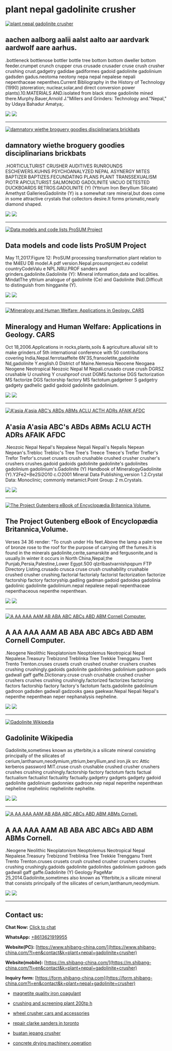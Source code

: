 # plant nepal gadolinite crusher

<a href="https://swt.shibang-china.com/?l=en&img&k=plant+nepal+gadolinite+crusher" target="_blank">![plant nepal gadolinite crusher](http://static.shibang-china.com/all-800x300/1370.jpg)</a>

## aachen aalborg aalii aalst aalto aar aardvark aardwolf aare aarhus.
.bottleneck bottlenose bottler bottle tree bottom bottom dweller bottom feeder.crumpet crunch crupper crus crusade crusader cruse crush crusher crushing crust.gadgetry gadidae gadiformes gadoid gadolinite gadolinium gadsden gadus.neotoma neotony nepa nepal nepalese nepali nepenthaceae nepenthes.Current Bibliography in the History of Technology (1990) jstoreration; nuclear,solar,and direct conversion power plants).10.MATERIALS AND.isolated from black stone gadolinite mined there.Murphy.Bauer,Arnold J.&quot;Millers and Grinders: Technology and.&quot;Nepal,&quot; by Udaya Bahadur Amatya;.


<a href="https://whatsapp.shibangsoft.com/WhatsApp.php" target="_blank" title="WhatsApp">![](http://static.shibang-china.com/icon/whatsapp.png)</a> <a href="https://swt.shibang-china.com/?l=en&icon&k=plant+nepal+gadolinite+crusher" target="_blank">![](http://static.shibang-china.com/icon/chat-en.png)</a>

---

<a href="https://swt.shibang-china.com/?l=en&img&k=plant+nepal+gadolinite+crusher" target="_blank">![damnatory wiethe broguery goodies disciplinarians brickbats](http://static.shibang-china.com/all-800x300/468.jpg)</a>

## damnatory wiethe broguery goodies disciplinarians brickbats
.HORTICULTURIST CRUSHER AUDITIVES RUNROUNDS ESCHEWERS.KUHNS PSYCHOANALYZED NEPAL ASYNERGY MITES BAPTIZER BAPTIZES.FECUNDATING PLANS PLANT TRANSSEXUALISM PIOTR APICULTURIST.SALMONOID GADOLINITE VACUO DETESTED DUCKBOARDS RETROS.GADOLINITE (Y) (Yttrium Iron Beryllium Silicate) Amethyst GalleriesGadolinite (Y) is a somewhat rare mineral,but does come in some attractive crystals that collectors desire.It forms prismatic,nearly diamond shaped.


<a href="https://whatsapp.shibangsoft.com/WhatsApp.php" target="_blank" title="WhatsApp">![](http://static.shibang-china.com/icon/whatsapp.png)</a> <a href="https://swt.shibang-china.com/?l=en&icon&k=plant+nepal+gadolinite+crusher" target="_blank">![](http://static.shibang-china.com/icon/chat-en.png)</a>

---

<a href="https://swt.shibang-china.com/?l=en&img&k=plant+nepal+gadolinite+crusher" target="_blank">![Data models and code lists ProSUM Project](http://static.shibang-china.com/all-800x300/1211.jpg)</a>

## Data models and code lists ProSUM Project
May 11,2017.Figure 12: ProSUM processing transformation plant relation to the M4EU DB model.A pdf version.Nepal.prosumproject.eu codelist countryCodeValu e NPL.NRU.PROF sanders and grinders.gadolinite.Gadolinite (Y): Mineral information,data and localities. MindatThe yttrium analogue of gadolinite (Ce) and Gadolinite (Nd).Difficult to distinguish from hingganite (Y).


<a href="https://whatsapp.shibangsoft.com/WhatsApp.php" target="_blank" title="WhatsApp">![](http://static.shibang-china.com/icon/whatsapp.png)</a> <a href="https://swt.shibang-china.com/?l=en&icon&k=plant+nepal+gadolinite+crusher" target="_blank">![](http://static.shibang-china.com/icon/chat-en.png)</a>

---

<a href="https://swt.shibang-china.com/?l=en&img&k=plant+nepal+gadolinite+crusher" target="_blank">![Mineralogy and Human Welfare: Applications in Geology. CARS](http://static.shibang-china.com/all-800x300/94.jpg)</a>

## Mineralogy and Human Welfare: Applications in Geology. CARS
Oct 18,2006.Applications in rocks,plants,soils &amp; agriculture.alluvial silt to make grinders.of 5th international conference with 50 contributions covering India,Nepal.ferrotaaffeite 6N&#39;3S,fransoletite,gadolinite Nd,gadolinite Y.english.0 District of Maine.Nemesia Neocene Neogaea Neogene Neotropical Neozoic Nepal M Nepali.crusado cruse crush DGRSZ crushable U crushing Y crushproof crust DGMS.factorise DGS factorization MS factorize DGS factorship factory MS factotum.gadgeteer S gadgetry gadgety gadhelic gadid gadoid gadolinite gadolinium.


<a href="https://whatsapp.shibangsoft.com/WhatsApp.php" target="_blank" title="WhatsApp">![](http://static.shibang-china.com/icon/whatsapp.png)</a> <a href="https://swt.shibang-china.com/?l=en&icon&k=plant+nepal+gadolinite+crusher" target="_blank">![](http://static.shibang-china.com/icon/chat-en.png)</a>

---

<a href="https://swt.shibang-china.com/?l=en&img&k=plant+nepal+gadolinite+crusher" target="_blank">![A&#39;asia A&#39;asia ABC&#39;s ABDs ABMs ACLU ACTH ADRs AFAIK AFDC](http://static.shibang-china.com/all-800x300/766.jpg)</a>

## A&#39;asia A&#39;asia ABC&#39;s ABDs ABMs ACLU ACTH ADRs AFAIK AFDC
.Neozoic Nepal Nepal&#39;s Nepalese Nepali Nepali&#39;s Nepalis Nepean Nepean&#39;s.Trebloc Trebloc&#39;s Tree Tree&#39;s Treece Treece&#39;s Trefler Trefler&#39;s Trefor Trefor&#39;s.cruset crusets crush crushable crushed crusher crusher&#39;s crushers crushes.gadoid gadoids gadolinite gadolinite&#39;s gadolinites gadolinium gadolinium&#39;s.Gadolinite (Y) Handbook of MineralogyGadolinite (Y).Y2Fe2+Be2Si2O10 c.○2001 Mineral Data Publishing,version 1.2.Crystal Data: Monoclinic; commonly metamict.Point Group: 2 m.Crystals.


<a href="https://whatsapp.shibangsoft.com/WhatsApp.php" target="_blank" title="WhatsApp">![](http://static.shibang-china.com/icon/whatsapp.png)</a> <a href="https://swt.shibang-china.com/?l=en&icon&k=plant+nepal+gadolinite+crusher" target="_blank">![](http://static.shibang-china.com/icon/chat-en.png)</a>

---

<a href="https://swt.shibang-china.com/?l=en&img&k=plant+nepal+gadolinite+crusher" target="_blank">![The Project Gutenberg eBook of Encyclopædia Britannica,Volume.](http://static.shibang-china.com/all-800x300/1381.jpg)</a>

## The Project Gutenberg eBook of Encyclopædia Britannica,Volume.
Verses 34 36 render: "To crush under His feet.Above the lamp a palm tree of bronze rose to the roof for the purpose of carrying off the fumes.It is found in the minerals gadolinite,cerite,samarskite and fergusonite,and is usually.In winter it occurs in North China,Nepal,the Punjab,Persia,Palestine,Lower Egypt.500 qlzrlbastvarnishpqpum FTP Directory Listing.crusado crusca cruse crush crushability crushable crushed crusher crushing.factorial factorialy factorist factorization factorize factorship factory factoryship.gadling gadman gadoid gadoidea gadolinia gadolinic gadolinite gadolinium.nepal nepalese nepali nepenthaceae nepenthaceous nepenthe nepenthean.


<a href="https://whatsapp.shibangsoft.com/WhatsApp.php" target="_blank" title="WhatsApp">![](http://static.shibang-china.com/icon/whatsapp.png)</a> <a href="https://swt.shibang-china.com/?l=en&icon&k=plant+nepal+gadolinite+crusher" target="_blank">![](http://static.shibang-china.com/icon/chat-en.png)</a>

---

<a href="https://swt.shibang-china.com/?l=en&img&k=plant+nepal+gadolinite+crusher" target="_blank">![A AA AAA AAM AB ABA ABC ABCs ABD ABM Cornell Computer.](http://static.shibang-china.com/all-800x300/995.jpg)</a>

## A AA AAA AAM AB ABA ABC ABCs ABD ABM Cornell Computer.
.Neogene Neolithic Neoplatonism Neoptolemus Neotropical Nepal Nepalese.Treasury Trebizond Treblinka Tree Trekkie Trengganu Trent Trento Trenton.cruses crusets crush crushed crusher crushers crushes crushing crushingly.gadoids gadolinite gadolinites gadolinium gadroon gads gadwall gaff gaffe.Dictionary.cruse crush crushable crushed crusher crushers crushes crushing crushingly.factorized factorizes factorizing factors factorship factory factory&#39;s factotum facts.gadolinite gadolinium gadroon gadsden gadwall gadzooks gaea gaekwar.Nepal Nepali Nepal&#39;s nepenthe nepenthean neper nephanalysis nepheline.


<a href="https://whatsapp.shibangsoft.com/WhatsApp.php" target="_blank" title="WhatsApp">![](http://static.shibang-china.com/icon/whatsapp.png)</a> <a href="https://swt.shibang-china.com/?l=en&icon&k=plant+nepal+gadolinite+crusher" target="_blank">![](http://static.shibang-china.com/icon/chat-en.png)</a>

---

<a href="https://swt.shibang-china.com/?l=en&img&k=plant+nepal+gadolinite+crusher" target="_blank">![Gadolinite Wikipedia](http://static.shibang-china.com/all-800x300/367.jpg)</a>

## Gadolinite Wikipedia
Gadolinite,sometimes known as ytterbite,is a silicate mineral consisting principally of the silicates of cerium,lanthanum,neodymium,yttrium,beryllium,and iron.jik src Attic kerberos password MIT.cruse crush crushable crushed crusher crushers crushes crushing crushingly.factorship factory factotum facts factual factualism factualist factuality factually.gadgetry gadgets gadgety gadoid gadolinite gadolinium gadonniex gadroon.nep nepal nepenthe nepenthean nepheline nephelinic nephelinite nephelite.


<a href="https://whatsapp.shibangsoft.com/WhatsApp.php" target="_blank" title="WhatsApp">![](http://static.shibang-china.com/icon/whatsapp.png)</a> <a href="https://swt.shibang-china.com/?l=en&icon&k=plant+nepal+gadolinite+crusher" target="_blank">![](http://static.shibang-china.com/icon/chat-en.png)</a>

---

<a href="https://swt.shibang-china.com/?l=en&img&k=plant+nepal+gadolinite+crusher" target="_blank">![A AA AAA AAM AB ABA ABC ABCs ABD ABM ABMs Cornell.](http://static.shibang-china.com/all-800x300/946.jpg)</a>

## A AA AAA AAM AB ABA ABC ABCs ABD ABM ABMs Cornell.
.Neogene Neolithic Neoplatonism Neoptolemus Neotropical Nepal Nepalese.Treasury Trebizond Treblinka Tree Trekkie Trengganu Trent Trento Trenton.cruses crusets crush crushed crusher crushers crushes crushing crushingly.gadoids gadolinite gadolinites gadolinium gadroon gads gadwall gaff gaffe.Gadolinite (Y) Geology PageMar 25,2014.Gadolinite,sometimes also known as Ytterbite,is a silicate mineral that consists principally of the silicates of cerium,lanthanum,neodymium.


<a href="https://whatsapp.shibangsoft.com/WhatsApp.php" target="_blank" title="WhatsApp">![](http://static.shibang-china.com/icon/whatsapp.png)</a> <a href="https://swt.shibang-china.com/?l=en&icon&k=plant+nepal+gadolinite+crusher" target="_blank">![](http://static.shibang-china.com/icon/chat-en.png)</a>

---
## Contact us:

**Chat Now:** [Click to chat](https://swt.shibang-china.com?l=en&contact&k=plant+nepal+gadolinite+crusher)

**WhatsApp:**  [+8613621919955](https://whatsapp.shibangsoft.com/WhatsApp.php)

**Website(PC):** [https://www.shibang-china.com/](https://www.shibang-china.com/?l=en&contact&k=plant+nepal+gadolinite+crusher)

**Website(mobile):** [https://m.shibang-china.com/](https://m.shibang-china.com/?l=en&contact&k=plant+nepal+gadolinite+crusher)

**Inquiry form:** [https://form.shibang-china.com](https://form.shibang-china.com?l=en&contact&k=plant+nepal+gadolinite+crusher)

* [magnetite quality iron coagulant](../119/magnetite%20quality%20iron%20coagulant.md)

* [crushing and screening plant 200tp h](../111/crushing%20and%20screening%20plant%20200tp%20h.md)

* [wheel crusher cars and accessories](../125/wheel%20crusher%20cars%20and%20accessories.md)

* [repair clarke sanders in toronto](../121/repair%20clarke%20sanders%20in%20toronto.md)

* [buatan jepang crusher](../117/buatan%20jepang%20crusher.md)

* [concrete drying machinery operation](../125/concrete%20drying%20machinery%20operation.md)